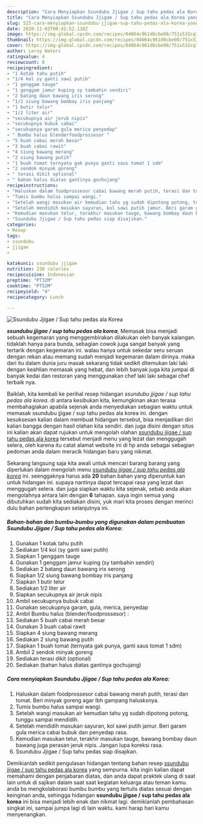 ```yaml
---
description: "Cara Menyiapkan Ssundubu Jjigae / Sup tahu pedas ala Korea yang Sempurna"
title: "Cara Menyiapkan Ssundubu Jjigae / Sup tahu pedas ala Korea yang Sempurna"
slug: 525-cara-menyiapkan-ssundubu-jjigae-sup-tahu-pedas-ala-korea-yang-sempurna
date: 2020-11-03T00:41:52.138Z
image: https://img-global.cpcdn.com/recipes/04064c961d0cbe08/751x532cq70/ssundubu-jjigae-sup-tahu-pedas-ala-korea-foto-resep-utama.jpg
thumbnail: https://img-global.cpcdn.com/recipes/04064c961d0cbe08/751x532cq70/ssundubu-jjigae-sup-tahu-pedas-ala-korea-foto-resep-utama.jpg
cover: https://img-global.cpcdn.com/recipes/04064c961d0cbe08/751x532cq70/ssundubu-jjigae-sup-tahu-pedas-ala-korea-foto-resep-utama.jpg
author: Leroy Waters
ratingvalue: 4
reviewcount: 8
recipeingredient:
- "1 kotak tahu putih"
- "1/4 kol sy ganti sawi putih"
- "1 genggam tauge"
- "1 genggam jamur kuping sy tambahin sendiri"
- "2 batang daun bawang iris serong"
- "1/2 siung bawang bombay iris panjang"
- "1 butir telur"
- "1/2 liter air"
- "secukupnya air jeruk nipis"
- "secukupnya bubuk cabai"
- "secukupnya garam gula merica penyedap"
- " Bumbu halus blenderfoodprossesor "
- "5 buah cabai merah besar"
- "3 buah cabai rawit"
- "4 siung bawang merang"
- "2 siung bawang putih"
- "1 buah tomat ternyata gak punya ganti saus tomat 1 sdm"
- "2 sendok minyak goreng"
- " terasi dikit optional"
- " bahan halus diatas gantinya gochujang"
recipeinstructions:
- "Haluskan dalam foodprossesor cabai bawang merah putih, terasi dan tomat. Beri minyak goreng agar lbh gampang halusksnya."
- "Tumis bumbu halus sampai wangi."
- "Setelah wangi masukan air kemudian tahu yg sudah dipotong potong, tunggu sampai mendidih."
- "Setelah mendidih masukan sayuran, kol sawi putih jamur. Beri garam gula merica cabai bubuk dan penyedap rasa."
- "Kemudian masukan telur, terakhir masukan tauge, bawang bombay daun bawang juga perasan jeruk nipis. Jangan lupa koreksi rasa."
- "Ssundubu Jjigae / Sup tahu pedas siap disajikan."
categories:
- Resep
tags:
- ssundubu
- jjigae
- 

katakunci: ssundubu jjigae  
nutrition: 238 calories
recipecuisine: Indonesian
preptime: "PT32M"
cooktime: "PT52M"
recipeyield: "4"
recipecategory: Lunch

---
```



![Ssundubu Jjigae / Sup tahu pedas ala Korea](https://img-global.cpcdn.com/recipes/04064c961d0cbe08/751x532cq70/ssundubu-jjigae-sup-tahu-pedas-ala-korea-foto-resep-utama.jpg)

<b><i>ssundubu jjigae / sup tahu pedas ala korea</i></b>, Memasak bisa menjadi sebuah kegemaran yang menggembirakan dilakukan oleh banyak kalangan. tidaklah hanya para bunda, sebagian cowok juga sangat banyak yang tertarik dengan kegemaran ini. walau hanya untuk sekedar seru seruan dengan rekan atau memang sudah menjadi kegemaran dalam dirinya. maka dari itu dalam dunia juru masak sekarang tidak sedikit ditemukan laki laki dengan keahlian memasak yang hebat, dan lebih banyak juga kita jumpai di banyak kedai dan restoran yang menggunakan chef laki laki sebagai chef terbaik nya.



Baiklah, kita kembali ke perihal resep hidangan <i>ssundubu jjigae / sup tahu pedas ala korea</i>. di antara kesibukan kita, kemungkinan akan terasa membahagiakan apabila sejenak anda menyediakan sebagian waktu untuk memasak ssundubu jjigae / sup tahu pedas ala korea ini. dengan kesuksesan kalian dalam membuat hidangan tersebut, bisa menjadikan diri kalian bangga dengan hasil olahan kita sendiri. dan juga disini dengan situs ini kalian akan dapat rujukan untuk mengolah olahan <u>ssundubu jjigae / sup tahu pedas ala korea</u> tersebut menjadi menu yang lezat dan menggugah selera, oleh karena itu catat alamat website ini di hp anda sebagai sebagian pedoman anda dalam meracik hidangan baru yang nikmat.


Sekarang langsung saja kita awali untuk mencari barang barang yang diperlukan dalam mengolah menu <u><i>ssundubu jjigae / sup tahu pedas ala korea</i></u> ini. seenggaknya harus ada <b>20</b> bahan bahan yang diperuntuk kan untuk hidangan ini. supaya nantinya dapat tercapai rasa yang lezat dan menggugah selera. dan juga siapkan waktu kita sejenak, sebab anda akan mengolahnya antara lain dengan <b>6</b> tahapan. saya ingin semua yang dibutuhkan sudah kita sediakan disini, yuk mari kita proses dengan merinci dulu bahan perlengkapan selanjutnya ini.

<!--inarticleads1-->

##### Bahan-bahan dan bumbu-bumbu yang digunakan dalam pembuatan Ssundubu Jjigae / Sup tahu pedas ala Korea:

1. Gunakan 1 kotak tahu putih
1. Sediakan 1/4 kol (sy ganti sawi putih)
1. Siapkan 1 genggam tauge
1. Gunakan 1 genggam jamur kuping (sy tambahin sendiri)
1. Sediakan 2 batang daun bawang iris serong
1. Siapkan 1/2 siung bawang bombay iris panjang
1. Siapkan 1 butir telur
1. Sediakan 1/2 liter air
1. Siapkan secukupnya air jeruk nipis
1. Ambil secukupnya bubuk cabai
1. Gunakan secukupnya garam, gula, merica, penyedap
1. Ambil  Bumbu halus (blender/foodprossesor) :
1. Sediakan 5 buah cabai merah besar
1. Gunakan 3 buah cabai rawit
1. Siapkan 4 siung bawang merang
1. Sediakan 2 siung bawang putih
1. Siapkan 1 buah tomat (ternyata gak punya, ganti saus tomat 1 sdm)
1. Ambil 2 sendok minyak goreng
1. Sediakan  terasi dikit (optional)
1. Sediakan  (bahan halus diatas gantinya gochujang)




<!--inarticleads2-->

##### Cara menyiapkan Ssundubu Jjigae / Sup tahu pedas ala Korea:

1. Haluskan dalam foodprossesor cabai bawang merah putih, terasi dan tomat. Beri minyak goreng agar lbh gampang halusksnya.
1. Tumis bumbu halus sampai wangi.
1. Setelah wangi masukan air kemudian tahu yg sudah dipotong potong, tunggu sampai mendidih.
1. Setelah mendidih masukan sayuran, kol sawi putih jamur. Beri garam gula merica cabai bubuk dan penyedap rasa.
1. Kemudian masukan telur, terakhir masukan tauge, bawang bombay daun bawang juga perasan jeruk nipis. Jangan lupa koreksi rasa.
1. Ssundubu Jjigae / Sup tahu pedas siap disajikan.




Demikianlah sedikit pengulasan hidangan tentang bahan resep <u>ssundubu jjigae / sup tahu pedas ala korea</u> yang sempurna. kita ingin kalian dapat memahami dengan penjabaran diatas, dan anda dapat praktek ulang di saat lain untuk di sajikan dalam saat saat kegiatan keluarga atau teman kamu. anda bs mengkolaborasi bumbu bumbu yang tertulis diatas sesuai dengan keinginan anda, sehingga hidangan <b>ssundubu jjigae / sup tahu pedas ala korea</b> ini bisa menjadi lebih enak dan nikmat lagi. demikianlah pembahasan singkat ini, sampai jumpa lagi di lain waktu. kami harap hari kamu menyenangkan.
